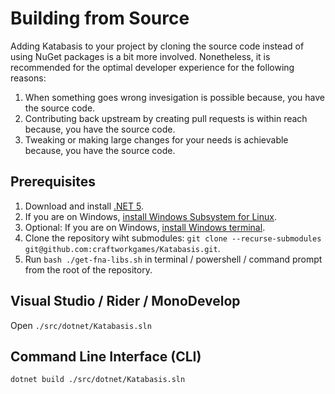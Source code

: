 
# Building from Source

Adding Katabasis to your project by cloning the source code instead of using NuGet packages is a bit more involved. Nonetheless, it is recommended for the optimal developer experience for the following reasons:
1. When something goes wrong invesigation is possible because, you have the source code.
2. Contributing back upstream by creating pull requests is within reach because, you have the source code.
3. Tweaking or making large changes for your needs is achievable because, you have the source code.

## Prerequisites

1. Download and install [.NET 5](https://dotnet.microsoft.com/download).
2. If you are on Windows, [install Windows Subsystem for Linux](https://docs.microsoft.com/en-us/windows/wsl/install-win10).
3. Optional: If you are on Windows, [install Windows terminal](https://docs.microsoft.com/en-us/windows/terminal/get-started).
4. Clone the repository wiht submodules: `git clone --recurse-submodules git@github.com:craftworkgames/Katabasis.git`.
5. Run `bash ./get-fna-libs.sh` in terminal / powershell / command prompt from the root of the repository.

## Visual Studio / Rider / MonoDevelop

Open `./src/dotnet/Katabasis.sln`

## Command Line Interface (CLI)

`dotnet build ./src/dotnet/Katabasis.sln`